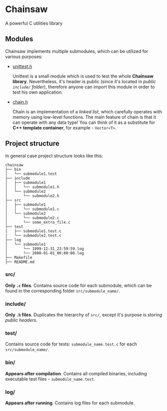# Chainsaw
A powerful C utilities library

## Modules
Chainsaw implements multiple submodules, which can be utilized for various purposes:
* [unittest.h](include/unittest/unittest.h)
  
  Unittest is a small module which is used to test the whole **Chainsaw library**. 
  Nevertheless, it's header is public (since it's located in *public `include/` folder*), therefore
  anyone can import this module in order to test his own application.
  
* [chain.h](include/chain/chain.h)

  Chain is an implementation of a *linked list*, which carefully operates with memory using low-level
  functions. The main feature of chain is that it can operate with any data type! You
  can think of it as a substitute for **C++ template container**, for example - `Vector<T>`.
  
## Project structure
In general case project structure looks like this:
```
chainsaw
├── bin
│   └── submodule1.test
├── include
│   ├── submodule1
│   │   └── submodule1.h
│   └── submodule2
│       └── submodule2.h
├── src
│   ├── submodule1
│   │   └── submodule1.c
│   └── submodule2
│       └── submodule2.c
│       └── some_extra_file.c
├── test
|   ├── submodule1.test.c
|   └── submodule2.test.c
├── log
│   └── submodule1
│       └── 1999-12-31_23:59:59.log
│       └── 2000-01-01_00:00:00.log
├── Makefile
├── README.md
```

### src/
**Only `.c` files**. Contains source code for each submodule, which can be found in the corresponding folder `src/submodule_name/`.

### include/
**Only `.h` files**. Duplicates the hierarchy of `src/`, except it's purpose is storing *public headers*.

### test/
Contains source code for tests: `submodule_name.test.c` for each `src/submodule_name/`.

### bin/
**Appears after compilation**. Contains all compiled binaries, including executable test files - `submodule_name.test`.

### log/
**Appears after running**. Contains log files for each submodule.


